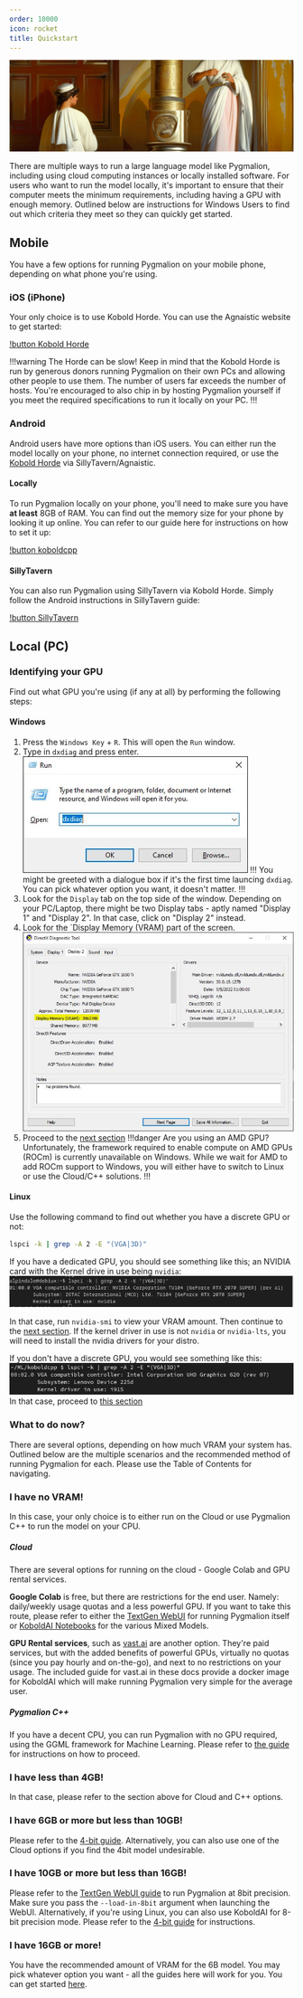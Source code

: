 ```yaml
---
order: 10000
icon: rocket
title: Quickstart
---
```


![](/static/quickstart.png)


There are multiple ways to run a large language model like Pygmalion, including using cloud computing instances or locally installed software. For users who want to run the model locally, it's important to ensure that their computer meets the minimum requirements, including having a GPU with enough memory. Outlined below are instructions for Windows Users to find out which criteria they meet so they can quickly get started.



## Mobile

You have a few options for running Pygmalion on your mobile phone, depending on what phone you're using. 

### iOS (iPhone)
Your only choice is to use Kobold Horde. You can use the Agnaistic website to get started:

[!button Kobold Horde](https://docs.alpindale.dev/cloud-installation/horde/#agnaistic)

!!!warning The Horde can be slow!
Keep in mind that the Kobold Horde is run by generous donors running Pygmalion on their own PCs and allowing other people to use them. The number of users far exceeds the number of hosts. You're encouraged to also chip in by hosting Pygmalion yourself if you meet the required specifications to run it locally on your PC.
!!!

### Android
Android users have more options than iOS users. You can either run the model locally on your phone, no internet connection required, or use the [Kobold Horde](https://docs.alpindale.dev/cloud-installation/horde) via SillyTavern/Agnaistic. 

#### Locally
To run Pygmalion locally on your phone, you'll need to make sure you have **at least** 8GB of RAM. You can find out the memory size for your phone by looking it up online.
You can refer to our guide here for instructions on how to set it up:

[!button koboldcpp](https://docs.alpindale.dev/local-installation-(cpu)/pygcpp/#android)

#### SillyTavern
You can also run Pygmalion using SillyTavern via Kobold Horde. Simply follow the Android instructions in SillyTavern guide:

[!button SillyTavern](https://docs.alpindale.dev/pygmalion-extras/sillytavern/#android-installation)

## Local (PC)

### Identifying your GPU
Find out what GPU you're using (if any at all) by performing the following steps:

#### Windows
1. Press the `Windows Key` + `R`. This will open the `Run` window.
2. Type in `dxdiag` and press enter.
![](/static/quick1.jpg)
!!! 
You might be greeted with a dialogue box if it's the first time launcing `dxdiag`. You can pick whatever option you want, it doesn't matter.
!!!
3. Look for the `Display` tab on the top side of the window. Depending on your PC/Laptop, there might be two Display tabs - aptly named "Display 1" and "Display 2". In that case, click on "Display 2" instead.
4. Look for the `Display Memory (VRAM) part of the screen.
![](/static/quick2.jpg)
5. Proceed to the [next section](https://docs.alpindale.dev/quickstart/#what-to-do-now)
!!!danger Are you using an AMD GPU?
Unfortunately, the framework required to enable compute on AMD GPUs (ROCm) is currently unavailable on Windows. While we wait for AMD to add ROCm support to Windows, you will either have to switch to Linux or use the Cloud/C++ solutions.
!!!

#### Linux

Use the following command to find out whether you have a discrete GPU or not:
```bash
lspci -k | grep -A 2 -E "(VGA|3D)"
```
If you have a dedicated GPU, you should see something like this; an NVIDIA card with the Kernel drive in use being `nvidia`:
![](/static/quick3.png)

In that case, run `nvidia-smi` to view your VRAM amount. Then continue to the [next section](https://docs.alpindale.dev/quickstart/#what-to-do-now). If the kernel driver in use is not `nvidia` or `nvidia-lts`, you will need to install the nvidia drivers for your distro. 

If you don't have a discrete GPU, you would see something like this:
![](/static/quick4.png)
In that case, proceed to [this section](https://docs.alpindale.dev/quickstart/#i-have-no-vram)





### What to do now?

There are several options, depending on how much VRAM your system has. Outlined below are the multiple scenarios and the recommended method of running Pygmalion for each. Please use the Table of Contents for navigating.

### I have no VRAM!
In this case, your only choice is to either run on the Cloud or use Pygmalion C++ to run the model on your CPU.

##### Cloud
There are several options for running on the cloud - Google Colab and GPU rental services.

**Google Colab** is free, but there are restrictions for the end user. Namely: daily/weekly usage quotas and a less powerful GPU. If you want to take this route, please refer to either the [TextGen WebUI](https://docs.alpindale.dev/cloud-installation/colab) for running Pygmalion itself or [KoboldAI Notebooks](https://docs.alpindale.dev/cloud-installation/koboldai) for the various Mixed Models. 

**GPU Rental services**, such as [vast.ai](https://docs.alpindale.dev/cloud-installation/vast) are another option. They're paid services, but with the added benefits of powerful GPUs, virtually no quotas (since you pay hourly and on-the-go), and next to no restrictions on your usage. The included guide for vast.ai in these docs provide a docker image for KoboldAI which will make running Pygmalion very simple for the average user.

##### Pygmalion C++
If you have a decent CPU, you can run Pygmalion with no GPU required, using the GGML framework for Machine Learning. Please refer to [the guide](https://docs.alpindale.dev/local-installation-(cpu)/pygcpp) for instructions on how to proceed.

### I have less than 4GB!
In that case, please refer to the section above for Cloud and C++ options.

### I have 6GB or more but less than 10GB!

Please refer to the [4-bit guide](https://docs.alpindale.dev/local-installation-(gpu)/koboldai4bit). Alternatively, you can also use one of the Cloud options if you find the 4bit model undesirable.

### I have 10GB or more but less than 16GB!

Please refer to the [TextGen WebUI guide](https://docs.alpindale.dev/local-installation-(gpu)/oobabooga) to run Pygmalion at 8bit precision. Make sure you pass the `--load-in-8bit` argument when launching the WebUI. Alternatively, if you're using Linux, you can also use KoboldAI for 8-bit precision mode. Please refer to the [4-bit guide](https://docs.alpindale.dev/local-installation-(gpu)/koboldai4bit) for instructions.

### I have 16GB or more!

You have the recommended amount of VRAM for the 6B model. You may pick whatever option you want - all the guides here will work for you. You can get started [here](https://docs.alpindale.dev/local-installation-(gpu)/overview).


